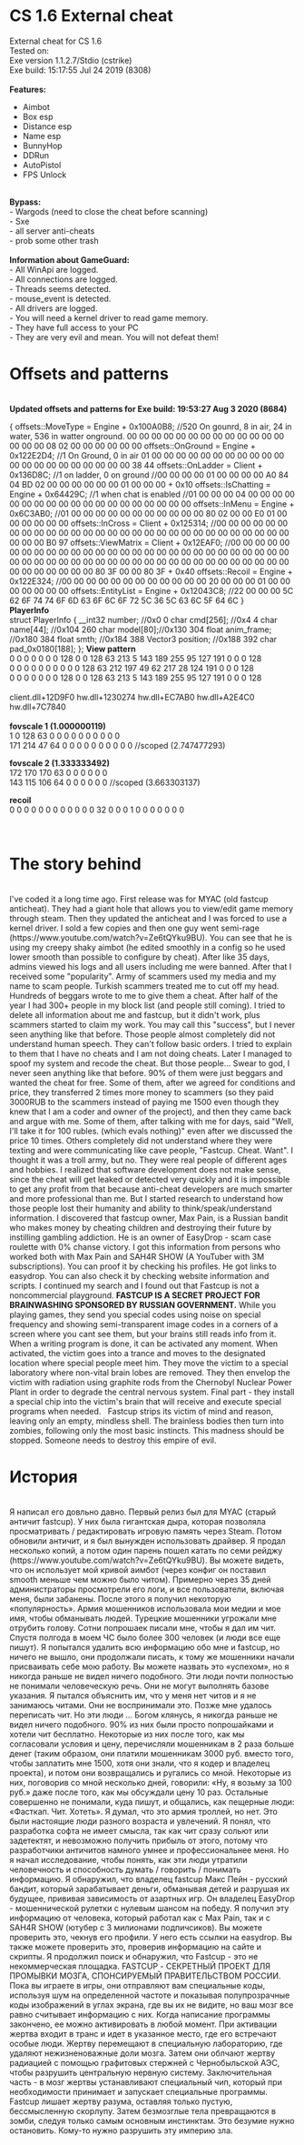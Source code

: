 # CS 1.6 External cheat
External cheat for CS 1.6<br>
Tested on:<br>
Exe version 1.1.2.7/Stdio (cstrike)<br>
Exe build: 15:17:55 Jul 24 2019 (8308)<br>
<br>
<b>Features:</b><br>
- Aimbot<br>
- Box esp<br>
- Distance esp<br>
- Name esp<br>
- BunnyHop<br>
- DDRun<br>
- AutoPistol<br>
- FPS Unlock<br>
<br>
<b>Bypass:</b><br>
- Wargods (need to close the cheat before scanning)<br>
- Sxe <br>
- all server anti-cheats<br>
- prob some other trash<br>
<br>
<b>Information about GameGuard:</b><br>
- All WinApi are logged.<br>
- All connections are logged.<br>
- Threads seems detected.<br>
- mouse_event is detected.<br>
- All drivers are logged.<br>
- You will need a kernel driver to read game memory.<br>
- They have full access to your PC<br>
- They are very evil and mean. You will not defeat them!<br>

<h1>Offsets and patterns</h1>
<br><b>Updated offsets and patterns for Exe build: 19:53:27 Aug  3 2020 (8684)</b><br>

{
	offsets::MoveType = Engine + 0x100A0B8;		//520 On gounrd, 8 in air, 24 in water, 536 in watter onground. 00 00 00 00 00 00 00 00 00 00 00 00 00 00 00 00 08 02 00 00 00 00 00 00
	offsets::OnGround = Engine + 0x122E2D4;		//1 On Ground, 0 in air 01 00 00 00 00 00 00 00 00 00 00 00 00 00 00 00 00 00 00 00 00 00 38 44
	offsets::OnLadder = Client + 0x136D8C;		//1 on ladder, 0 on ground //00 00 00 00 01 00 00 00 00 A0 84 04 BD 02 00 00 00 00 00 00 01 00 00 00 + 0x10
	offsets::IsChatting = Engine + 0x64429C;	//1 when chat is enabled //01 00 00 00 04 00 00 00 00 00 00 00 00 00 00 00 00 00 00 00 00 00 00 00
	offsets::InMenu = Engine + 0x6C3AB0;		//01 00 00 00 00 00 00 00 00 00 00 00 80 02 00 00 E0 01 00 00 00 00 00 00
	offsets::InCross = Client + 0x125314;		//00 00 00 00 00 00 00 00 00 00 00 00 00 00 00 00 00 00 00 00 00 00 00 00 00 00 00 00 00 00 00 00 B0 97 
	offsets::ViewMatrix = Client + 0x12EAF0;	//00 00 00 00 00 00 00 00 00 00 00 00 00 00 00 00 00 00 00 00 00 00 00 00 00 00 00 00 00 00 00 00 00 00 00 00 00 00 00 00 00 00 00 00 00 00 00 00 00 00 00 00 00 00 00 00 00 00 80 3F 00 00 80 3F + 0x40
	offsets::Recoil = Engine + 0x122E324;		//00 00 00 00 00 00 00 00 00 00 00 00 20 00 00 00 01 00 00 00 00 00 00 00
	offsets::EntityList = Engine + 0x12043C8;	//22 00 00 00 5C 62 6F 74 74 6F 6D 63 6F 6C 6F 72 5C 36 5C 63 6C 5F 64 6C
}
<br><b>PlayerInfo</b><br>
struct PlayerInfo
{
	__int32 number; //0x0 0
	char cmd[256]; //0x4 4
	char name[44]; //0x104 260
	char model[80];//0x130 304
	float anim_frame; //0x180 384
	float smth;			//0x184 388
	Vector3 position;	//0x188 392
	char pad_0x0180[188]; 
};
<b>View pattern</b><br>
0 0 0 0 0 0 0 128 0 0 128 63 213 5 143 189 255 95 127 191 0 0 0 128<br>
0 0 0 0 0 0 0 0 0 0 128 63 212 197 49 62 217 28 124 191 0 0 0 128<br>
0 0 0 0 0 0 0 128 0 0 128 63 213 5 143 189 255 95 127 191 0 0 0 128<br>
<br>
client.dll+12D9F0 hw.dll+1230274 hw.dll+EC7AB0 hw.dll+A2E4C0 hw.dll+7C7840<br>
<br>
<b>fovscale 1  (1.000000119)</b><br>
1 0 128 63 0 0 0 0 0 0 0 0 0 0<br>
171 214 47 64 0 0 0 0 0 0 0 0 0 0  //scoped (2.747477293)<br>
 
<b>fovscale 2 (1.333333492)</b><br>
172 170 170 63 0 0 0 0 0 0 <br>
143 115 106 64 0 0 0 0 0 0 //scoped (3.663303137)<br>

<b>recoil</b><br>
0 0 0 0 0 0 0 0 0 0 0 0 32 0 0 0 1 0 0 0 0 0 0 0<br>

<br>
<h1>The story behind</h1><br>
I've coded it a long time ago. First release was for MYAC (old fastcup anticheat). They had a giant hole that allows you to view/edit game memory through steam.
Then they updated the anticheat and I was forced to use a kernel driver. I sold a few copies and then one guy went semi-rage (https://www.youtube.com/watch?v=Ze6tQYku9BU).
You can see that he is using my creepy shaky aimbot (he edited smoothly in a config so he used lower smooth than possible to configure by cheat). After like 35 days, admins viewed his logs and all users including me were banned. 
After that I received some "popularity". Army of scammers used my media and my name to scam people. Turkish scammers treated me to cut off my head. Hundreds of beggars wrote to me to give them a cheat.
After half of the year I had 300+ people in my block list (and people still coming). I tried to delete all information about me and fastcup, but it didn't work, plus scammers started to claim my work. You may call this "success", but I never seen anything like that before. 
Those people almost completely did not understand human speech. They can't follow basic orders. I tried to explain to them that I have no cheats and I am not doing cheats. Later I managed to spoof my system and recode the cheat. But those people...
Swear to god, I never seen anything like that before. 90% of them were just beggars and wanted the cheat for free. Some of them, after we agreed for conditions and price, they transferred 2 times more money to scammers (so they paid 3000RUB to the scammers instead of paying me 1500 even though they knew that I am a coder and owner of the project), and then they came back and argue with me.
Some of them, after talking with me for days, said "Well, I'll take it for 100 rubles. (which evals nothing)" even after we discussed the price 10 times. Others completely did not understand where they were texting and were communicating like cave people, "Fastcup. Cheat. Want".
I thought it was a troll army, but no. They were real people of different ages and hobbies. I realized that software development does not make sense, since the cheat will get leaked or detected very quickly and it is impossible to get any profit from that because anti-cheat developers are much smarter and more professional than me.
But I started research to understand how those people lost their humanity and ability to think/speak/understand information. I discovered that fastcup owner, Max Pain, is a Russian bandit who makes money by cheating children and destroying their future by instilling gambling addiction. He is an owner of EasyDrop - scam case roulette with 0% chanse victory.
I got this information from persons who worked both with Max Pain and SAH4R SHOW (A YouTuber with 3M subscriptions). You can proof it by checking his profiles. He got links to easydrop. You can also check it by checking website information and scripts.
I continued my search and I found out that Fastcup is not a noncommercial playground. <b>FASTCUP IS A SECRET PROJECT FOR BRAINWASHING SPONSORED BY RUSSIAN GOVERNMENT.</b> While you playing games, they send you special codes using noise on special frequency and showing semi-transparent image codes in a corners of a screen where you cant see them, but your brains still reads info from it.
When a writing program is done, it can be activated any moment. When activated, the victim goes into a trance and moves to the designated location where special people meet him.
They move the victim to a special laboratory where non-vital brain lobes are removed. They then envelop the victim with radiation using graphite rods from the Chernobyl Nuclear Power Plant in order to degrade the central nervous system.
Final part - they install a special chip into the victim's brain that will receive and execute special programs when needed.  
Fastcup strips its victim of mind and reason, leaving only an empty, mindless shell. The brainless bodies then turn into zombies, following only the most basic instincts.
This madness should be stopped. Someone needs to destroy this empire of evil.<br>
<h1>История</h1><br>
Я написал его довльно давно. Первый релиз был для MYAC (старый античит fastcup).
У них была гигантская дыра, которая позволяла просматривать / редактировать игровую память через Steam. 
Потом обновили античит, и я был вынужден использовать драйвер. Я продал несколько копий, а потом один парень пошел катать по семи рейджу (https://www.youtube.com/watch?v=Ze6tQYku9BU). 
Вы можете видеть, что он использует мой кривой аимбот (через конфиг он поставил smooth меньше чем можно было читом). Примерно через 35 дней администраторы просмотрели его логи, и все пользователи, включая меня, были забанены.
После этого я получил некоторую «популярность». Армия мошенников использовала мои медии и мое имя, чтобы обманывать людей. 
Турецкие мошенники угрожали мне отрубить голову. Сотни попрошаек писали мне, чтобы я дал им чит. 
Спустя полгода в моем ЧС было более 300 человек (и люди все еще пишут). 
Я попытался удалить всю информацию обо мне и fastcup, но ничего не вышло, они продолжали писать, к тому же мошенники начали присваивать себе мою работу. 
Вы можете назвать это «успехом», но я никогда раньше не видел ничего подобного. Эти люди почти полностью не понимали человеческую речь.
Они не могут выполнять базове указания. Я пытался объяснить им, что у меня нет читов и я не занимаюсь читами. Они не воспринимали это.
Позже мне удалось переписать чит. Но эти люди ... Богом клянусь, я никогда раньше не видел ничего подобного. 
90% из них были просто попрошайками и хотели чит бесплатно. Некоторые из них после того, как мы согласовали условия и цену, перечисляли мошенникам в 2 раза больше денег (таким образом, они платили мошенникам 3000 руб. вместо того, чтобы заплатить мне 1500, хотя они знали, что я кодер и владелец проекта), и потом они возвращались и ругались со мной. 
Некоторые из них, поговорив со мной несколько дней, говорили: «Ну, я возьму за 100 руб.» даже после того, как мы обсуждали цену 10 раз. Остальные совершенно не понимали, куда пишут, и общались, как пещерные люди: «Фасткап. Чит. Хотеть». Я думал, что это армия троллей, но нет. 
Это были настоящие люди разного возраста и увлечений. Я понял, что разработка софта не имеет смысла, так как чит сразу сольют или задетектят, и невозможно получить прибыль от этого, потому что разработчики античитов намного умнее и профессиональнее меня. 
Но я начал исследование, чтобы понять, как эти люди утратили человечность и способность думать / говорить / понимать информацию. Я обнаружил, что владелец fastcup Макс Пейн - русский бандит, который зарабатывает деньги, обманывая детей и разрушая их будущее, прививая зависимость от азартных игр.
Он владелец EasyDrop - мошеннической рулетки с нулевым шансом на победу. Я получил эту информацию от человека, который работал как с Max Pain, так и с SAH4R SHOW (ютубер с 3 милионами подпичсиков). 
Вы можете проверить это, чекнув его профили. У него есть ссылки на easydrop. Вы также можете проверить это, проверив информацию на сайте и скрипты. 
Я продолжил поиск и обнаружил, что Fastcup - это не некоммерческая площадка. FASTCUP - СЕКРЕТНЫЙ ПРОЕКТ ДЛЯ ПРОМЫВКИ МОЗГА, СПОНСИРУЕМЫЙ ПРАВИТЕЛЬСТВОМ РОССИИ.
Пока вы играете в игры, они отправляют вам специальные коды, используя шум на определенной частоте и показывая полупрозрачные коды изображений в углах экрана, где вы их не видите,
но ваш мозг все равно считывает информацию с них. Когда написание программы закончено, ее можно активировать в любой момент.
При активации жертва входит в транс и идет в указанное место, где его встречают особые люди. 
Жертву перемещают в специальную лабораторию, где удаляют нежизненоважные доли мозга. Затем они облчают жертву радиацией с помощью графитовых стержней с Чернобыльской АЭС, чтобы разрушить центральную нервную систему. 
Заключительная часть - в мозг жертвы устанавливают специальный чип, который при необходимости принимает и запускает специальные программы. 
Fastcup лишает жертву разума, оставляя только пустую, бессмысленную скорлупу. Затем безмозглые тела превращаются в зомби, следуя только самым основным инстинктам.
Это безумие нужно остановить. Кому-то нужно разрушить эту империю зла.
